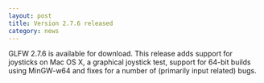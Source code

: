 ```yaml
---
layout: post
title: Version 2.7.6 released
category: news
---
```


GLFW 2.7.6 is available for download.  This release adds support for
joysticks on Mac OS X, a graphical joystick test, support for 64-bit
builds using MinGW-w64 and fixes for a number of (primarily input
related) bugs.